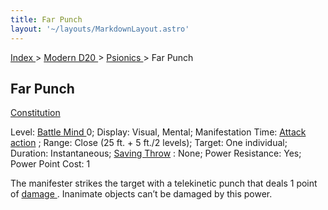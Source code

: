 ```yaml
---
title: Far Punch
layout: '~/layouts/MarkdownLayout.astro'
---
```


[ Index ](/) > [ Modern D20 ](/modern.d20.srd) > [ Psionics ](/modern.d20.srd/psionics) > Far Punch

##  Far Punch

[ Constitution ](/modern.d20.srd/basics/ability.scores)

Level: [ Battle Mind ](/modern.d20.srd/classes/advanced/battle.mind) 0;
Display: Visual, Mental; Manifestation Time: [ Attack action](/modern.d20.srd/combat/attack.actions) ; Range: Close (25 ft. + 5 ft./2
levels); Target: One individual; Duration: Instantaneous; [ Saving Throw](/modern.d20.srd/special.abilities/power.resistance) : None; Power
Resistance: Yes; Power Point Cost: 1

The manifester strikes the target with a telekinetic punch that deals 1 point
of [ damage ](/modern.d20.srd/combat/damage) . Inanimate objects can’t be
damaged by this power.

